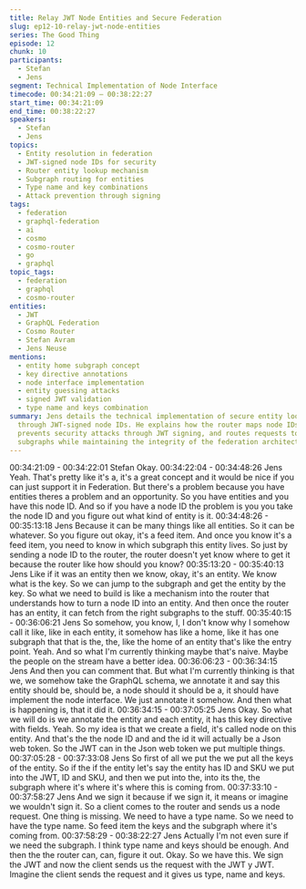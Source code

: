 ```yaml
---
title: Relay JWT Node Entities and Secure Federation
slug: ep12-10-relay-jwt-node-entities
series: The Good Thing
episode: 12
chunk: 10
participants:
  - Stefan
  - Jens
segment: Technical Implementation of Node Interface
timecode: 00:34:21:09 – 00:38:22:27
start_time: 00:34:21:09
end_time: 00:38:22:27
speakers:
  - Stefan
  - Jens
topics:
  - Entity resolution in federation
  - JWT-signed node IDs for security
  - Router entity lookup mechanism
  - Subgraph routing for entities
  - Type name and key combinations
  - Attack prevention through signing
tags:
  - federation
  - graphql-federation
  - ai
  - cosmo
  - cosmo-router
  - go
  - graphql
topic_tags:
  - federation
  - graphql
  - cosmo-router
entities:
  - JWT
  - GraphQL Federation
  - Cosmo Router
  - Stefan Avram
  - Jens Neuse
mentions:
  - entity home subgraph concept
  - key directive annotations
  - node interface implementation
  - entity guessing attacks
  - signed JWT validation
  - type name and keys combination
summary: Jens details the technical implementation of secure entity lookup in federation
  through JWT-signed node IDs. He explains how the router maps node IDs to entities,
  prevents security attacks through JWT signing, and routes requests to the correct
  subgraphs while maintaining the integrity of the federation architecture.
---
```


00:34:21:09 - 00:34:22:01
Stefan
Okay.
00:34:22:04 - 00:34:48:26
Jens
Yeah. That's pretty like it's a, it's a great concept and it would be nice if you can just support it in
Federation. But there's a problem because you have entities theres a problem and an
opportunity. So you have entities and you have this node ID. And so if you have a node ID the
problem is you you take the node ID and you figure out what kind of entity is it.
00:34:48:26 - 00:35:13:18
Jens
Because it can be many things like all entities. So it can be whatever. So you figure out okay, it's
a feed item. And once you know it's a feed item, you need to know in which subgraph this entity
lives. So just by sending a node ID to the router, the router doesn't yet know where to get it
because the router like how should you know?
00:35:13:20 - 00:35:40:13
Jens
Like if it was an entity then we know, okay, it's an entity. We know what is the key. So we can
jump to the subgraph and get the entity by the key. So what we need to build is like a
mechanism into the router that understands how to turn a node ID into an entity. And then once
the router has an entity, it can fetch from the right subgraphs to the stuff.
00:35:40:15 - 00:36:06:21
Jens
So somehow, you know, I, I don't know why I somehow call it like, like in each entity, it somehow
has like a home, like it has one subgraph that that is the, the, like the home of an entity that's
like the entry point. Yeah. And so what I'm currently thinking maybe that's naive. Maybe the
people on the stream have a better idea.
00:36:06:23 - 00:36:34:15
Jens
And then you can comment that. But what I'm currently thinking is that we, we somehow take
the GraphQL schema, we annotate it and say this entity should be, should be, a node should it
should be a, it should have implement the node interface. We just annotate it somehow. And
then what is happening is, that it did it.
00:36:34:15 - 00:37:05:25
Jens
Okay. So what we will do is we annotate the entity and each entity, it has this key directive with
fields. Yeah. So my idea is that we create a field, it's called node on this entity. And that's the the
node ID and and the id it will actually be a Json web token. So the JWT can in the Json web
token we put multiple things.
00:37:05:28 - 00:37:33:08
Jens
So first of all we put the we put all the keys of the entity. So if the if the entity let's say the entity
has ID and SKU we put into the JWT, ID and SKU, and then we put into the, into its the, the
subgraph where it's where it's where this is coming from.
00:37:33:10 - 00:37:58:27
Jens
And we sign it because if we sign it, it means or imagine we wouldn't sign it. So a client comes
to the router and sends us a node request. One thing is missing. We need to have a type name.
So we need to have the type name. So feed item the keys and the subgraph where it's coming
from.
00:37:58:29 - 00:38:22:27
Jens
Actually I'm not even sure if we need the subgraph. I think type name and keys should be
enough. And then the the router can, can, figure it out. Okay. So we have this. We sign the JWT
and now the client sends us the request with the JWT y JWT. Imagine the client sends the
request and it gives us type, name and keys.